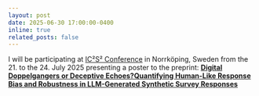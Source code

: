 ```yaml
---
layout: post
date: 2025-06-30 17:00:00-0400
inline: true
related_posts: false
---
```


I will be participating at [IC²S² Conference](https://www.ic2s2-2025.org/) in Norrköping, Sweden from the 21. to the 24. July 2025 presenting a poster to the preprint:
[**Digital Doppelgangers or Deceptive Echoes?Quantifying Human-Like Response Bias and Robustness in LLM-Generated Synthetic Survey Responses**]()
